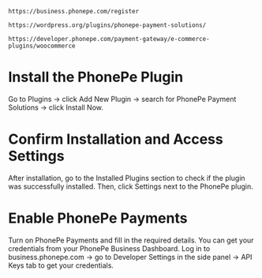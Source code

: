 ```
https://business.phonepe.com/register
```

```
https://wordpress.org/plugins/phonepe-payment-solutions/
```

```
https://developer.phonepe.com/payment-gateway/e-commerce-plugins/woocommerce
```

# Install the PhonePe Plugin

Go to Plugins → click Add New Plugin → search for PhonePe Payment Solutions → click Install Now.

# Confirm Installation and Access Settings

After installation, go to the Installed Plugins section to check if the plugin was successfully installed. Then, click Settings next to the PhonePe plugin.

# Enable PhonePe Payments
  Turn on PhonePe Payments and fill in the required details.
  You can get your credentials from your PhonePe Business Dashboard.
  Log in to business.phonepe.com → go to Developer Settings in the side panel → API Keys tab to get your credentials.

